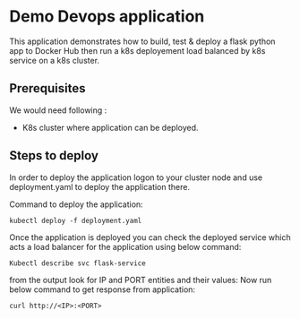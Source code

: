 # Demo Devops application

This application demonstrates how to build, test & deploy a flask python app to Docker Hub then run a k8s deployement load balanced by k8s service on a k8s cluster.

## Prerequisites

We would need following :
  - K8s cluster where application can be deployed.

## Steps to deploy

In order to deploy the application logon to your cluster node and use deployment.yaml to deploy the application there.

Command to deploy the application: 
  
  `kubectl deploy -f deployment.yaml`
  
Once the application is deployed you can check the deployed service which acts a load balancer for the application using below command: 
  
  `Kubectl describe svc flask-service`

from the output look for IP and PORT entities and their values:
Now run below command to get response from application: 
  
  `curl http://<IP>:<PORT>` 
  
